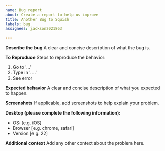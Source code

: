 ```yaml
---
name: Bug report
about: Create a report to help us improve
title: Another Bug to Squish
labels: bug
assignees: jackson2021863

---
```


**Describe the bug**
A clear and concise description of what the bug is.

**To Reproduce**
Steps to reproduce the behavior:
1. Go to '...'
2. Type in '....'
3. See error

**Expected behavior**
A clear and concise description of what you expected to happen.

**Screenshots**
If applicable, add screenshots to help explain your problem.

**Desktop (please complete the following information):**
 - OS: [e.g. iOS]
 - Browser [e.g. chrome, safari]
 - Version [e.g. 22]

**Additional context**
Add any other context about the problem here.
